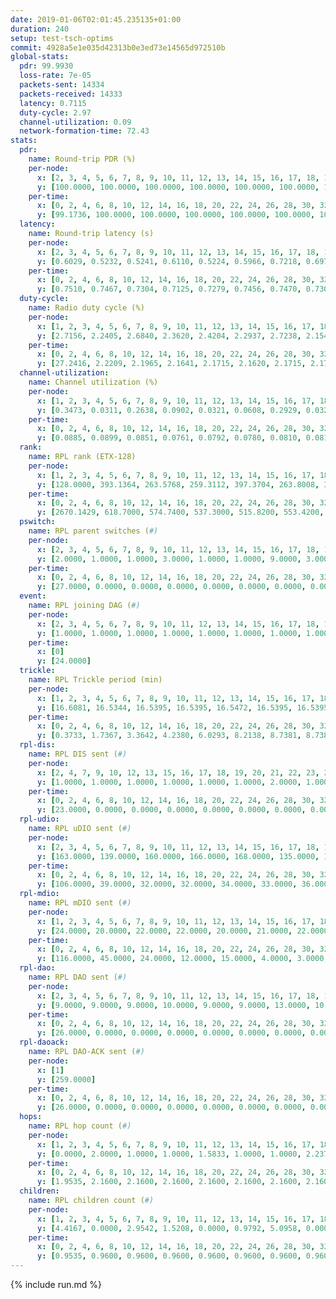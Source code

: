 ```yaml
---
date: 2019-01-06T02:01:45.235135+01:00
duration: 240
setup: test-tsch-optims
commit: 4928a5e1e035d42313b0e3ed73e14565d972510b
global-stats:
  pdr: 99.9930
  loss-rate: 7e-05
  packets-sent: 14334
  packets-received: 14333
  latency: 0.7115
  duty-cycle: 2.97
  channel-utilization: 0.09
  network-formation-time: 72.43
stats:
  pdr:
    name: Round-trip PDR (%)
    per-node:
      x: [2, 3, 4, 5, 6, 7, 8, 9, 10, 11, 12, 13, 14, 15, 16, 17, 18, 19, 20, 21, 22, 23, 24, 25]
      y: [100.0000, 100.0000, 100.0000, 100.0000, 100.0000, 100.0000, 100.0000, 100.0000, 100.0000, 100.0000, 100.0000, 100.0000, 100.0000, 100.0000, 100.0000, 100.0000, 99.8243, 100.0000, 100.0000, 100.0000, 100.0000, 100.0000, 100.0000, 100.0000]
    per-time:
      x: [0, 2, 4, 6, 8, 10, 12, 14, 16, 18, 20, 22, 24, 26, 28, 30, 32, 34, 36, 38, 40, 42, 44, 46, 48, 50, 52, 54, 56, 58, 60, 62, 64, 66, 68, 70, 72, 74, 76, 78, 80, 82, 84, 86, 88, 90, 92, 94, 96, 98, 100, 102, 104, 106, 108, 110, 112, 114, 116, 118, 120, 122, 124, 126, 128, 130, 132, 134, 136, 138, 140, 142, 144, 146, 148, 150, 152, 154, 156, 158, 160, 162, 164, 166, 168, 170, 172, 174, 176, 178, 180, 182, 184, 186, 188, 190, 192, 194, 196, 198, 200, 202, 204, 206, 208, 210, 212, 214, 216, 218, 220, 222, 224, 226, 228, 230, 232, 234, 236, 238, 240]
      y: [99.1736, 100.0000, 100.0000, 100.0000, 100.0000, 100.0000, 100.0000, 100.0000, 100.0000, 100.0000, 100.0000, 100.0000, 100.0000, 100.0000, 100.0000, 100.0000, 100.0000, 100.0000, 100.0000, 100.0000, 100.0000, 100.0000, 100.0000, 100.0000, 100.0000, 100.0000, 100.0000, 100.0000, 100.0000, 100.0000, 100.0000, 100.0000, 100.0000, 100.0000, 100.0000, 100.0000, 100.0000, 100.0000, 100.0000, 100.0000, 100.0000, 100.0000, 100.0000, 100.0000, 100.0000, 100.0000, 100.0000, 100.0000, 100.0000, 100.0000, 100.0000, 100.0000, 100.0000, 100.0000, 100.0000, 100.0000, 100.0000, 100.0000, 100.0000, 100.0000, 100.0000, 100.0000, 100.0000, 100.0000, 100.0000, 100.0000, 100.0000, 100.0000, 100.0000, 100.0000, 100.0000, 100.0000, 100.0000, 100.0000, 100.0000, 100.0000, 100.0000, 100.0000, 100.0000, 100.0000, 100.0000, 100.0000, 100.0000, 100.0000, 100.0000, 100.0000, 100.0000, 100.0000, 100.0000, 100.0000, 100.0000, 100.0000, 100.0000, 100.0000, 100.0000, 100.0000, 100.0000, 100.0000, 100.0000, 100.0000, 100.0000, 100.0000, 100.0000, 100.0000, 100.0000, 100.0000, 100.0000, 100.0000, 100.0000, 100.0000, 100.0000, 100.0000, 100.0000, 100.0000, 100.0000, 100.0000, 100.0000, 100.0000, 100.0000, 100.0000, null]
  latency:
    name: Round-trip latency (s)
    per-node:
      x: [2, 3, 4, 5, 6, 7, 8, 9, 10, 11, 12, 13, 14, 15, 16, 17, 18, 19, 20, 21, 22, 23, 24, 25]
      y: [0.6029, 0.5232, 0.5241, 0.6110, 0.5224, 0.5966, 0.7218, 0.6978, 0.6129, 0.6888, 0.6758, 0.7428, 0.7144, 0.7473, 0.6995, 0.6872, 0.7824, 0.7999, 0.7945, 0.8494, 0.7936, 0.9263, 0.9310, 0.8586]
    per-time:
      x: [0, 2, 4, 6, 8, 10, 12, 14, 16, 18, 20, 22, 24, 26, 28, 30, 32, 34, 36, 38, 40, 42, 44, 46, 48, 50, 52, 54, 56, 58, 60, 62, 64, 66, 68, 70, 72, 74, 76, 78, 80, 82, 84, 86, 88, 90, 92, 94, 96, 98, 100, 102, 104, 106, 108, 110, 112, 114, 116, 118, 120, 122, 124, 126, 128, 130, 132, 134, 136, 138, 140, 142, 144, 146, 148, 150, 152, 154, 156, 158, 160, 162, 164, 166, 168, 170, 172, 174, 176, 178, 180, 182, 184, 186, 188, 190, 192, 194, 196, 198, 200, 202, 204, 206, 208, 210, 212, 214, 216, 218, 220, 222, 224, 226, 228, 230, 232, 234, 236, 238, 240]
      y: [0.7510, 0.7467, 0.7304, 0.7125, 0.7279, 0.7456, 0.7470, 0.7301, 0.7361, 0.7452, 0.7390, 0.7539, 0.7433, 0.7253, 0.7495, 0.7210, 0.7314, 0.7426, 0.6978, 0.7258, 0.7518, 0.7213, 0.7078, 0.7326, 0.7198, 0.7414, 0.7286, 0.7331, 0.7555, 0.7503, 0.7197, 0.7138, 0.7142, 0.7110, 0.7258, 0.6848, 0.7084, 0.7403, 0.7198, 0.7030, 0.7371, 0.7220, 0.7296, 0.7280, 0.7149, 0.7383, 0.7070, 0.7498, 0.7277, 0.7289, 0.7120, 0.6939, 0.7149, 0.6989, 0.7099, 0.7075, 0.6945, 0.7304, 0.7218, 0.7089, 0.7053, 0.7045, 0.7255, 0.7118, 0.7047, 0.6983, 0.7017, 0.7003, 0.7007, 0.6739, 0.6794, 0.6972, 0.6993, 0.6665, 0.7020, 0.6740, 0.6863, 0.7009, 0.7115, 0.6966, 0.6900, 0.7052, 0.6978, 0.7013, 0.7079, 0.6847, 0.6981, 0.6914, 0.7061, 0.7035, 0.7115, 0.7001, 0.6970, 0.6949, 0.7104, 0.7131, 0.6951, 0.6852, 0.7027, 0.7026, 0.6890, 0.6768, 0.6888, 0.6807, 0.6916, 0.6899, 0.6801, 0.6975, 0.6948, 0.7105, 0.6797, 0.6947, 0.6788, 0.7092, 0.7091, 0.7008, 0.7057, 0.7011, 0.7050, 0.6635, null]
  duty-cycle:
    name: Radio duty cycle (%)
    per-node:
      x: [1, 2, 3, 4, 5, 6, 7, 8, 9, 10, 11, 12, 13, 14, 15, 16, 17, 18, 19, 20, 21, 22, 23, 24, 25]
      y: [2.7156, 2.2405, 2.6840, 2.3620, 2.4204, 2.2937, 2.7238, 2.1546, 2.2225, 2.2382, 2.2637, 2.4177, 2.4944, 2.3137, 2.4332, 2.4864, 2.3633, 2.4530, 2.3902, 4.8962, 2.3385, 2.3855, 2.3627, 2.3933, 2.3287]
    per-time:
      x: [0, 2, 4, 6, 8, 10, 12, 14, 16, 18, 20, 22, 24, 26, 28, 30, 32, 34, 36, 38, 40, 42, 44, 46, 48, 50, 52, 54, 56, 58, 60, 62, 64, 66, 68, 70, 72, 74, 76, 78, 80, 82, 84, 86, 88, 90, 92, 94, 96, 98, 100, 102, 104, 106, 108, 110, 112, 114, 116, 118, 120, 122, 124, 126, 128, 130, 132, 134, 136, 138, 140, 142, 144, 146, 148, 150, 152, 154, 156, 158, 160, 162, 164, 166, 168, 170, 172, 174, 176, 178, 180, 182, 184, 186, 188, 190, 192, 194, 196, 198, 200, 202, 204, 206, 208, 210, 212, 214, 216, 218, 220, 222, 224, 226, 228, 230, 232, 234, 236, 238]
      y: [27.2416, 2.2209, 2.1965, 2.1641, 2.1715, 2.1620, 2.1715, 2.1779, 2.1843, 2.1791, 2.1690, 2.1673, 2.1694, 2.1767, 2.2216, 2.1804, 2.1669, 2.1738, 2.1638, 2.1520, 2.1682, 2.1806, 2.1625, 2.1790, 2.1713, 2.1760, 2.1843, 2.1682, 2.1831, 2.2125, 2.1728, 2.1917, 2.1672, 2.1656, 2.1781, 2.1553, 2.1499, 2.1601, 2.1795, 2.1634, 2.1726, 2.1760, 2.1752, 2.2064, 2.1644, 2.1819, 2.2395, 2.1856, 2.2155, 2.2137, 2.2225, 2.2206, 2.2028, 2.1865, 2.1946, 2.2052, 2.2018, 2.2042, 2.2016, 2.1876, 2.1850, 2.1977, 2.1866, 2.1818, 2.1881, 2.1821, 2.1776, 2.1902, 2.2153, 2.2020, 2.1725, 2.2047, 2.1860, 2.1904, 2.1843, 2.1852, 2.1776, 2.1835, 2.1918, 2.1917, 2.1862, 2.1752, 2.1954, 2.1939, 2.1928, 2.1937, 2.1892, 2.2156, 2.2124, 2.1895, 2.1998, 2.2123, 2.2066, 2.2001, 2.2080, 2.2094, 2.1986, 2.1857, 2.2033, 2.1991, 2.1961, 2.1868, 2.2024, 2.1877, 2.1843, 2.1966, 2.1703, 2.1821, 2.1902, 2.1956, 2.1846, 2.2043, 2.1947, 2.1861, 2.2088, 2.2005, 12.3189, 2.3311, 2.3820, 2.3547]
  channel-utilization:
    name: Channel utilization (%)
    per-node:
      x: [1, 2, 3, 4, 5, 6, 7, 8, 9, 10, 11, 12, 13, 14, 15, 16, 17, 18, 19, 20, 21, 22, 23, 24, 25]
      y: [0.3473, 0.0311, 0.2638, 0.0902, 0.0321, 0.0608, 0.2929, 0.0327, 0.0336, 0.0499, 0.0331, 0.1139, 0.0369, 0.0342, 0.1293, 0.0789, 0.0657, 0.1082, 0.0429, 0.0986, 0.0329, 0.0388, 0.0320, 0.0307, 0.0317]
    per-time:
      x: [0, 2, 4, 6, 8, 10, 12, 14, 16, 18, 20, 22, 24, 26, 28, 30, 32, 34, 36, 38, 40, 42, 44, 46, 48, 50, 52, 54, 56, 58, 60, 62, 64, 66, 68, 70, 72, 74, 76, 78, 80, 82, 84, 86, 88, 90, 92, 94, 96, 98, 100, 102, 104, 106, 108, 110, 112, 114, 116, 118, 120, 122, 124, 126, 128, 130, 132, 134, 136, 138, 140, 142, 144, 146, 148, 150, 152, 154, 156, 158, 160, 162, 164, 166, 168, 170, 172, 174, 176, 178, 180, 182, 184, 186, 188, 190, 192, 194, 196, 198, 200, 202, 204, 206, 208, 210, 212, 214, 216, 218, 220, 222, 224, 226, 228, 230, 232, 234, 236, 238]
      y: [0.0885, 0.0899, 0.0851, 0.0761, 0.0792, 0.0780, 0.0810, 0.0816, 0.0819, 0.0832, 0.0803, 0.0815, 0.0806, 0.0820, 0.0990, 0.0834, 0.0799, 0.0809, 0.0782, 0.0740, 0.0796, 0.0847, 0.0768, 0.0808, 0.0792, 0.0816, 0.0836, 0.0794, 0.0850, 0.0937, 0.0800, 0.0842, 0.0787, 0.0765, 0.0813, 0.0749, 0.0719, 0.0768, 0.0840, 0.0782, 0.0789, 0.0798, 0.0811, 0.0912, 0.0778, 0.0826, 0.0996, 0.0819, 0.0909, 0.0896, 0.0917, 0.0912, 0.0863, 0.0825, 0.0846, 0.0884, 0.0868, 0.0878, 0.0876, 0.0819, 0.0812, 0.0856, 0.0820, 0.0813, 0.0837, 0.0817, 0.0815, 0.0826, 0.0899, 0.0860, 0.0768, 0.0877, 0.0814, 0.0829, 0.0812, 0.0820, 0.0776, 0.0809, 0.0848, 0.0845, 0.0832, 0.0794, 0.0859, 0.0843, 0.0836, 0.0834, 0.0840, 0.0900, 0.0883, 0.0813, 0.0861, 0.0894, 0.0861, 0.0861, 0.0873, 0.0869, 0.0860, 0.0814, 0.0867, 0.0856, 0.0854, 0.0808, 0.0856, 0.0803, 0.0798, 0.0849, 0.0768, 0.0803, 0.0832, 0.0852, 0.0802, 0.0863, 0.0823, 0.0813, 0.0897, 0.0870, 0.1674, 0.0789, 0.0875, 0.0857]
  rank:
    name: RPL rank (ETX-128)
    per-node:
      x: [1, 2, 3, 4, 5, 6, 7, 8, 9, 10, 11, 12, 13, 14, 15, 16, 17, 18, 19, 20, 21, 22, 23, 24, 25]
      y: [128.0000, 393.1364, 263.5768, 259.3112, 397.3704, 263.8008, 311.2448, 490.3695, 471.7695, 426.1405, 480.0289, 413.3264, 485.1592, 562.6980, 512.5100, 472.5455, 431.7718, 596.0000, 633.1903, 598.7664, 706.2055, 665.2280, 1021.6573, 1035.8484, 780.9838]
    per-time:
      x: [0, 2, 4, 6, 8, 10, 12, 14, 16, 18, 20, 22, 24, 26, 28, 30, 32, 34, 36, 38, 40, 42, 44, 46, 48, 50, 52, 54, 56, 58, 60, 62, 64, 66, 68, 70, 72, 74, 76, 78, 80, 82, 84, 86, 88, 90, 92, 94, 96, 98, 100, 102, 104, 106, 108, 110, 112, 114, 116, 118, 120, 122, 124, 126, 128, 130, 132, 134, 136, 138, 140, 142, 144, 146, 148, 150, 152, 154, 156, 158, 160, 162, 164, 166, 168, 170, 172, 174, 176, 178, 180, 182, 184, 186, 188, 190, 192, 194, 196, 198, 200, 202, 204, 206, 208, 210, 212, 214, 216, 218, 220, 222, 224, 226, 228, 230, 232, 234, 236, 238]
      y: [2670.1429, 618.7000, 574.7400, 537.3000, 515.8200, 553.4200, 551.4400, 508.8200, 491.7400, 486.7800, 482.5800, 487.6200, 503.8600, 520.9000, 539.7600, 545.6078, 537.0000, 531.0600, 539.2400, 524.7885, 518.7200, 523.8846, 496.7600, 474.6400, 480.2800, 481.3000, 483.9412, 474.8000, 478.6471, 514.9020, 520.4800, 514.8235, 490.2353, 485.5200, 454.4038, 450.0800, 451.0000, 453.9400, 453.9000, 452.3000, 469.9000, 493.5686, 502.9600, 517.9000, 524.1538, 522.9107, 519.2157, 523.9400, 522.3846, 510.1765, 517.2941, 515.1111, 512.7059, 509.1400, 513.7800, 505.9412, 497.3273, 485.4118, 487.5400, 478.8824, 483.6000, 465.5800, 463.1961, 463.8800, 465.3137, 457.2941, 458.6800, 460.3000, 476.2115, 475.8800, 478.1800, 471.1200, 470.0769, 456.3148, 451.8824, 451.7200, 455.1600, 438.1400, 447.4400, 456.9804, 454.0400, 471.4423, 470.5686, 491.3462, 490.1200, 499.4400, 502.8846, 519.4444, 490.5769, 485.5400, 482.8868, 484.2200, 491.5000, 497.4231, 503.5490, 480.2157, 469.7200, 467.3800, 475.7547, 459.1800, 460.2353, 459.8600, 462.3000, 463.7400, 463.1600, 467.7600, 467.1765, 463.8000, 464.3200, 468.9608, 471.3137, 465.7600, 464.5400, 458.2800, 468.7600, 477.2157, 577.6690, 579.6537, 592.0635, 545.4343]
  pswitch:
    name: RPL parent switches (#)
    per-node:
      x: [2, 3, 4, 5, 6, 7, 8, 9, 10, 11, 12, 13, 14, 15, 16, 17, 18, 19, 20, 21, 22, 23, 24, 25]
      y: [2.0000, 1.0000, 1.0000, 3.0000, 1.0000, 1.0000, 9.0000, 3.0000, 2.0000, 2.0000, 2.0000, 5.0000, 5.0000, 9.0000, 2.0000, 1.0000, 6.0000, 7.0000, 6.0000, 13.0000, 10.0000, 8.0000, 4.0000, 7.0000]
    per-time:
      x: [0, 2, 4, 6, 8, 10, 12, 14, 16, 18, 20, 22, 24, 26, 28, 30, 32, 34, 36, 38, 40, 42, 44, 46, 48, 50, 52, 54, 56, 58, 60, 62, 64, 66, 68, 70, 72, 74, 76, 78, 80, 82, 84, 86, 88, 90, 92, 94, 96, 98, 100, 102, 104, 106, 108, 110, 112, 114, 116, 118, 120, 122, 124, 126, 128, 130, 132, 134, 136, 138, 140, 142, 144, 146, 148, 150, 152, 154, 156, 158, 160, 162, 164, 166, 168, 170, 172, 174, 176, 178, 180, 182, 184, 186, 188, 190, 192, 194, 196, 198, 200, 202, 204, 206, 208, 210, 212, 214, 216, 218, 220, 222, 224, 226, 228, 230, 232, 234, 236, 238]
      y: [27.0000, 0.0000, 0.0000, 0.0000, 0.0000, 0.0000, 0.0000, 0.0000, 0.0000, 0.0000, 0.0000, 0.0000, 0.0000, 0.0000, 0.0000, 1.0000, 0.0000, 0.0000, 0.0000, 2.0000, 0.0000, 2.0000, 0.0000, 0.0000, 0.0000, 0.0000, 1.0000, 0.0000, 1.0000, 1.0000, 0.0000, 1.0000, 1.0000, 0.0000, 2.0000, 0.0000, 0.0000, 0.0000, 0.0000, 0.0000, 0.0000, 1.0000, 0.0000, 0.0000, 2.0000, 6.0000, 1.0000, 0.0000, 2.0000, 1.0000, 1.0000, 4.0000, 1.0000, 0.0000, 0.0000, 1.0000, 5.0000, 1.0000, 0.0000, 1.0000, 0.0000, 0.0000, 1.0000, 0.0000, 1.0000, 1.0000, 0.0000, 0.0000, 2.0000, 0.0000, 0.0000, 0.0000, 2.0000, 4.0000, 1.0000, 0.0000, 0.0000, 0.0000, 0.0000, 1.0000, 0.0000, 2.0000, 1.0000, 2.0000, 0.0000, 0.0000, 2.0000, 4.0000, 2.0000, 0.0000, 3.0000, 0.0000, 0.0000, 2.0000, 1.0000, 1.0000, 0.0000, 0.0000, 3.0000, 0.0000, 1.0000, 0.0000, 0.0000, 0.0000, 0.0000, 0.0000, 1.0000, 0.0000, 0.0000, 1.0000, 1.0000, 0.0000, 0.0000, 0.0000, 0.0000, 1.0000, 1.0000, 0.0000, 0.0000, 2.0000]
  event:
    name: RPL joining DAG (#)
    per-node:
      x: [2, 3, 4, 5, 6, 7, 8, 9, 10, 11, 12, 13, 14, 15, 16, 17, 18, 19, 20, 21, 22, 23, 24, 25]
      y: [1.0000, 1.0000, 1.0000, 1.0000, 1.0000, 1.0000, 1.0000, 1.0000, 1.0000, 1.0000, 1.0000, 1.0000, 1.0000, 1.0000, 1.0000, 1.0000, 1.0000, 1.0000, 1.0000, 1.0000, 1.0000, 1.0000, 1.0000, 1.0000]
    per-time:
      x: [0]
      y: [24.0000]
  trickle:
    name: RPL Trickle period (min)
    per-node:
      x: [1, 2, 3, 4, 5, 6, 7, 8, 9, 10, 11, 12, 13, 14, 15, 16, 17, 18, 19, 20, 21, 22, 23, 24, 25]
      y: [16.6081, 16.5344, 16.5395, 16.5395, 16.5472, 16.5395, 16.5395, 16.4904, 16.5472, 16.5344, 16.5344, 16.5434, 16.5384, 16.5453, 16.5603, 16.5290, 16.5299, 16.3493, 16.4232, 17.3344, 16.5680, 16.4359, 16.4187, 16.4013, 16.4144]
    per-time:
      x: [0, 2, 4, 6, 8, 10, 12, 14, 16, 18, 20, 22, 24, 26, 28, 30, 32, 34, 36, 38, 40, 42, 44, 46, 48, 50, 52, 54, 56, 58, 60, 62, 64, 66, 68, 70, 72, 74, 76, 78, 80, 82, 84, 86, 88, 90, 92, 94, 96, 98, 100, 102, 104, 106, 108, 110, 112, 114, 116, 118, 120, 122, 124, 126, 128, 130, 132, 134, 136, 138, 140, 142, 144, 146, 148, 150, 152, 154, 156, 158, 160, 162, 164, 166, 168, 170, 172, 174, 176, 178, 180, 182, 184, 186, 188, 190, 192, 194, 196, 198, 200, 202, 204, 206, 208, 210, 212, 214, 216, 218, 220, 222, 224, 226, 228, 230, 232, 234, 236, 238]
      y: [0.3733, 1.7367, 3.3642, 4.2380, 6.0293, 8.2138, 8.7381, 8.7381, 8.7381, 15.3791, 17.4763, 17.4763, 17.4763, 17.4763, 17.4763, 17.4763, 17.4763, 17.4763, 17.4763, 17.4763, 17.4763, 17.4763, 17.4763, 17.4763, 17.4763, 17.4763, 17.4763, 17.4763, 17.4763, 17.4763, 17.4763, 17.4763, 17.4763, 17.4763, 17.4763, 17.4763, 17.4763, 17.4763, 17.4763, 17.4763, 17.4763, 17.4763, 17.4763, 17.4763, 17.4763, 17.4763, 17.4763, 17.4763, 17.4763, 17.4763, 17.4763, 17.4763, 17.4763, 17.4763, 17.4763, 17.4763, 17.4763, 17.4763, 17.4763, 17.4763, 17.4763, 17.4763, 17.4763, 17.4763, 17.4763, 17.4763, 17.4763, 17.4763, 17.4763, 17.4763, 17.4763, 17.4763, 17.4763, 17.4763, 17.4763, 17.4763, 17.4763, 17.4763, 17.4763, 17.4763, 17.4763, 17.4763, 17.4763, 17.4763, 17.4763, 17.4763, 17.4763, 17.4763, 17.4763, 17.4763, 17.4763, 17.4763, 17.4763, 17.4763, 17.4763, 17.4763, 17.4763, 17.4763, 17.4763, 17.4763, 17.4763, 17.4763, 17.4763, 17.4763, 17.4763, 17.4763, 17.4763, 17.4763, 17.4763, 17.4763, 17.4763, 17.4763, 17.4763, 17.4763, 17.4763, 17.4763, 17.4763, 17.4763, 17.4763, 17.4763]
  rpl-dis:
    name: RPL DIS sent (#)
    per-node:
      x: [2, 4, 7, 9, 10, 12, 13, 15, 16, 17, 18, 19, 20, 21, 22, 23, 24, 25]
      y: [1.0000, 1.0000, 1.0000, 1.0000, 1.0000, 1.0000, 2.0000, 1.0000, 2.0000, 1.0000, 1.0000, 2.0000, 5.0000, 1.0000, 1.0000, 2.0000, 2.0000, 1.0000]
    per-time:
      x: [0, 2, 4, 6, 8, 10, 12, 14, 16, 18, 20, 22, 24, 26, 28, 30, 32, 34, 36, 38, 40, 42, 44, 46, 48, 50, 52, 54, 56, 58, 60, 62, 64, 66, 68, 70, 72, 74, 76, 78, 80, 82, 84, 86, 88, 90, 92, 94, 96, 98, 100, 102, 104, 106, 108, 110, 112, 114, 116, 118, 120, 122, 124, 126, 128, 130, 132, 134, 136, 138, 140, 142, 144, 146, 148, 150, 152, 154, 156, 158, 160, 162, 164, 166, 168, 170, 172, 174, 176, 178, 180, 182, 184, 186, 188, 190, 192, 194, 196, 198, 200, 202, 204, 206, 208, 210, 212, 214, 216, 218, 220, 222, 224, 226, 228, 230, 232, 234, 236, 238]
      y: [23.0000, 0.0000, 0.0000, 0.0000, 0.0000, 0.0000, 0.0000, 0.0000, 0.0000, 0.0000, 0.0000, 0.0000, 0.0000, 0.0000, 0.0000, 0.0000, 0.0000, 0.0000, 0.0000, 0.0000, 0.0000, 0.0000, 0.0000, 0.0000, 0.0000, 0.0000, 0.0000, 0.0000, 0.0000, 0.0000, 0.0000, 0.0000, 0.0000, 0.0000, 0.0000, 0.0000, 0.0000, 0.0000, 0.0000, 0.0000, 0.0000, 0.0000, 0.0000, 0.0000, 0.0000, 0.0000, 0.0000, 0.0000, 0.0000, 0.0000, 0.0000, 0.0000, 0.0000, 0.0000, 0.0000, 0.0000, 0.0000, 0.0000, 0.0000, 0.0000, 0.0000, 0.0000, 0.0000, 0.0000, 0.0000, 0.0000, 0.0000, 0.0000, 0.0000, 0.0000, 0.0000, 0.0000, 0.0000, 0.0000, 0.0000, 0.0000, 0.0000, 0.0000, 0.0000, 0.0000, 0.0000, 0.0000, 0.0000, 0.0000, 0.0000, 0.0000, 0.0000, 0.0000, 0.0000, 0.0000, 0.0000, 0.0000, 0.0000, 0.0000, 0.0000, 0.0000, 0.0000, 0.0000, 0.0000, 0.0000, 0.0000, 0.0000, 0.0000, 0.0000, 0.0000, 0.0000, 0.0000, 0.0000, 0.0000, 0.0000, 0.0000, 0.0000, 0.0000, 0.0000, 0.0000, 0.0000, 0.0000, 2.0000, 1.0000, 1.0000]
  rpl-udio:
    name: RPL uDIO sent (#)
    per-node:
      x: [2, 3, 4, 5, 6, 7, 8, 9, 10, 11, 12, 13, 14, 15, 16, 17, 18, 19, 20, 21, 22, 23, 24, 25]
      y: [163.0000, 139.0000, 160.0000, 166.0000, 168.0000, 135.0000, 168.0000, 165.0000, 160.0000, 169.0000, 163.0000, 172.0000, 167.0000, 171.0000, 178.0000, 169.0000, 160.0000, 167.0000, 181.0000, 158.0000, 167.0000, 163.0000, 166.0000, 166.0000]
    per-time:
      x: [0, 2, 4, 6, 8, 10, 12, 14, 16, 18, 20, 22, 24, 26, 28, 30, 32, 34, 36, 38, 40, 42, 44, 46, 48, 50, 52, 54, 56, 58, 60, 62, 64, 66, 68, 70, 72, 74, 76, 78, 80, 82, 84, 86, 88, 90, 92, 94, 96, 98, 100, 102, 104, 106, 108, 110, 112, 114, 116, 118, 120, 122, 124, 126, 128, 130, 132, 134, 136, 138, 140, 142, 144, 146, 148, 150, 152, 154, 156, 158, 160, 162, 164, 166, 168, 170, 172, 174, 176, 178, 180, 182, 184, 186, 188, 190, 192, 194, 196, 198, 200, 202, 204, 206, 208, 210, 212, 214, 216, 218, 220, 222, 224, 226, 228, 230, 232, 234, 236, 238, 240]
      y: [106.0000, 39.0000, 32.0000, 32.0000, 34.0000, 33.0000, 36.0000, 32.0000, 34.0000, 31.0000, 31.0000, 36.0000, 32.0000, 31.0000, 33.0000, 36.0000, 33.0000, 30.0000, 31.0000, 31.0000, 29.0000, 35.0000, 31.0000, 35.0000, 33.0000, 29.0000, 37.0000, 32.0000, 27.0000, 35.0000, 36.0000, 31.0000, 33.0000, 31.0000, 37.0000, 31.0000, 31.0000, 30.0000, 31.0000, 31.0000, 36.0000, 29.0000, 30.0000, 29.0000, 33.0000, 41.0000, 32.0000, 35.0000, 33.0000, 32.0000, 27.0000, 36.0000, 32.0000, 29.0000, 35.0000, 29.0000, 33.0000, 32.0000, 30.0000, 29.0000, 35.0000, 30.0000, 32.0000, 35.0000, 28.0000, 29.0000, 30.0000, 36.0000, 29.0000, 33.0000, 34.0000, 32.0000, 30.0000, 28.0000, 31.0000, 33.0000, 28.0000, 35.0000, 31.0000, 29.0000, 30.0000, 28.0000, 38.0000, 30.0000, 31.0000, 37.0000, 31.0000, 32.0000, 31.0000, 32.0000, 34.0000, 30.0000, 33.0000, 35.0000, 36.0000, 29.0000, 28.0000, 33.0000, 31.0000, 36.0000, 27.0000, 33.0000, 32.0000, 32.0000, 29.0000, 35.0000, 32.0000, 32.0000, 29.0000, 32.0000, 29.0000, 33.0000, 34.0000, 37.0000, 32.0000, 37.0000, 37.0000, 36.0000, 30.0000, 30.0000, 0.0000]
  rpl-mdio:
    name: RPL mDIO sent (#)
    per-node:
      x: [1, 2, 3, 4, 5, 6, 7, 8, 9, 10, 11, 12, 13, 14, 15, 16, 17, 18, 19, 20, 21, 22, 23, 24, 25]
      y: [24.0000, 20.0000, 22.0000, 22.0000, 20.0000, 21.0000, 22.0000, 22.0000, 20.0000, 21.0000, 20.0000, 20.0000, 20.0000, 23.0000, 22.0000, 20.0000, 21.0000, 28.0000, 24.0000, 21.0000, 21.0000, 24.0000, 24.0000, 24.0000, 24.0000]
    per-time:
      x: [0, 2, 4, 6, 8, 10, 12, 14, 16, 18, 20, 22, 24, 26, 28, 30, 32, 34, 36, 38, 40, 42, 44, 46, 48, 50, 52, 54, 56, 58, 60, 62, 64, 66, 68, 70, 72, 74, 76, 78, 80, 82, 84, 86, 88, 90, 92, 94, 96, 98, 100, 102, 104, 106, 108, 110, 112, 114, 116, 118, 120, 122, 124, 126, 128, 130, 132, 134, 136, 138, 140, 142, 144, 146, 148, 150, 152, 154, 156, 158, 160, 162, 164, 166, 168, 170, 172, 174, 176, 178, 180, 182, 184, 186, 188, 190, 192, 194, 196, 198, 200, 202, 204, 206, 208, 210, 212, 214, 216, 218, 220, 222, 224, 226, 228, 230, 232, 234, 236, 238, 240]
      y: [116.0000, 45.0000, 24.0000, 12.0000, 15.0000, 4.0000, 3.0000, 6.0000, 14.0000, 2.0000, 0.0000, 0.0000, 0.0000, 4.0000, 7.0000, 3.0000, 6.0000, 5.0000, 0.0000, 0.0000, 0.0000, 0.0000, 3.0000, 7.0000, 4.0000, 8.0000, 1.0000, 2.0000, 0.0000, 0.0000, 1.0000, 7.0000, 6.0000, 3.0000, 6.0000, 2.0000, 0.0000, 0.0000, 0.0000, 2.0000, 10.0000, 6.0000, 2.0000, 5.0000, 0.0000, 0.0000, 0.0000, 0.0000, 3.0000, 5.0000, 11.0000, 6.0000, 0.0000, 0.0000, 0.0000, 0.0000, 0.0000, 4.0000, 4.0000, 4.0000, 5.0000, 8.0000, 0.0000, 0.0000, 0.0000, 1.0000, 1.0000, 9.0000, 6.0000, 6.0000, 2.0000, 0.0000, 0.0000, 0.0000, 3.0000, 6.0000, 7.0000, 4.0000, 2.0000, 3.0000, 0.0000, 0.0000, 0.0000, 4.0000, 8.0000, 5.0000, 5.0000, 3.0000, 0.0000, 0.0000, 0.0000, 0.0000, 6.0000, 6.0000, 4.0000, 8.0000, 1.0000, 0.0000, 0.0000, 0.0000, 0.0000, 7.0000, 4.0000, 4.0000, 8.0000, 2.0000, 0.0000, 0.0000, 0.0000, 3.0000, 5.0000, 7.0000, 4.0000, 5.0000, 1.0000, 0.0000, 1.0000, 0.0000, 1.0000, 6.0000, 1.0000]
  rpl-dao:
    name: RPL DAO sent (#)
    per-node:
      x: [2, 3, 4, 5, 6, 7, 8, 9, 10, 11, 12, 13, 14, 15, 16, 17, 18, 19, 20, 21, 22, 23, 24, 25]
      y: [9.0000, 9.0000, 9.0000, 10.0000, 9.0000, 9.0000, 13.0000, 10.0000, 10.0000, 9.0000, 10.0000, 11.0000, 11.0000, 13.0000, 10.0000, 9.0000, 12.0000, 13.0000, 12.0000, 14.0000, 13.0000, 12.0000, 11.0000, 12.0000]
    per-time:
      x: [0, 2, 4, 6, 8, 10, 12, 14, 16, 18, 20, 22, 24, 26, 28, 30, 32, 34, 36, 38, 40, 42, 44, 46, 48, 50, 52, 54, 56, 58, 60, 62, 64, 66, 68, 70, 72, 74, 76, 78, 80, 82, 84, 86, 88, 90, 92, 94, 96, 98, 100, 102, 104, 106, 108, 110, 112, 114, 116, 118, 120, 122, 124, 126, 128, 130, 132, 134, 136, 138, 140, 142, 144, 146, 148, 150, 152, 154, 156, 158, 160, 162, 164, 166, 168, 170, 172, 174, 176, 178, 180, 182, 184, 186, 188, 190, 192, 194, 196, 198, 200, 202, 204, 206, 208, 210, 212, 214, 216, 218, 220, 222, 224, 226, 228, 230, 232, 234, 236, 238]
      y: [26.0000, 0.0000, 0.0000, 0.0000, 0.0000, 0.0000, 0.0000, 0.0000, 0.0000, 0.0000, 0.0000, 0.0000, 0.0000, 0.0000, 23.0000, 2.0000, 0.0000, 0.0000, 0.0000, 2.0000, 0.0000, 2.0000, 0.0000, 0.0000, 0.0000, 0.0000, 1.0000, 0.0000, 17.0000, 4.0000, 0.0000, 1.0000, 1.0000, 1.0000, 2.0000, 1.0000, 0.0000, 0.0000, 0.0000, 0.0000, 1.0000, 1.0000, 5.0000, 12.0000, 2.0000, 6.0000, 1.0000, 1.0000, 4.0000, 1.0000, 1.0000, 4.0000, 1.0000, 0.0000, 0.0000, 2.0000, 8.0000, 7.0000, 1.0000, 1.0000, 0.0000, 1.0000, 2.0000, 0.0000, 2.0000, 2.0000, 1.0000, 0.0000, 2.0000, 2.0000, 1.0000, 7.0000, 3.0000, 5.0000, 1.0000, 1.0000, 2.0000, 0.0000, 1.0000, 1.0000, 1.0000, 2.0000, 1.0000, 4.0000, 0.0000, 5.0000, 5.0000, 4.0000, 2.0000, 1.0000, 5.0000, 0.0000, 0.0000, 2.0000, 2.0000, 1.0000, 0.0000, 1.0000, 3.0000, 3.0000, 4.0000, 3.0000, 2.0000, 1.0000, 2.0000, 2.0000, 1.0000, 0.0000, 0.0000, 4.0000, 1.0000, 1.0000, 2.0000, 2.0000, 5.0000, 2.0000, 4.0000, 0.0000, 1.0000, 5.0000]
  rpl-daoack:
    name: RPL DAO-ACK sent (#)
    per-node:
      x: [1]
      y: [259.0000]
    per-time:
      x: [0, 2, 4, 6, 8, 10, 12, 14, 16, 18, 20, 22, 24, 26, 28, 30, 32, 34, 36, 38, 40, 42, 44, 46, 48, 50, 52, 54, 56, 58, 60, 62, 64, 66, 68, 70, 72, 74, 76, 78, 80, 82, 84, 86, 88, 90, 92, 94, 96, 98, 100, 102, 104, 106, 108, 110, 112, 114, 116, 118, 120, 122, 124, 126, 128, 130, 132, 134, 136, 138, 140, 142, 144, 146, 148, 150, 152, 154, 156, 158, 160, 162, 164, 166, 168, 170, 172, 174, 176, 178, 180, 182, 184, 186, 188, 190, 192, 194, 196, 198, 200, 202, 204, 206, 208, 210, 212, 214, 216, 218, 220, 222, 224, 226, 228, 230, 232, 234, 236, 238]
      y: [26.0000, 0.0000, 0.0000, 0.0000, 0.0000, 0.0000, 0.0000, 0.0000, 0.0000, 0.0000, 0.0000, 0.0000, 0.0000, 0.0000, 23.0000, 2.0000, 0.0000, 0.0000, 0.0000, 2.0000, 0.0000, 2.0000, 0.0000, 0.0000, 0.0000, 0.0000, 1.0000, 0.0000, 17.0000, 4.0000, 0.0000, 1.0000, 1.0000, 1.0000, 2.0000, 1.0000, 0.0000, 0.0000, 0.0000, 0.0000, 1.0000, 1.0000, 5.0000, 12.0000, 2.0000, 5.0000, 1.0000, 1.0000, 4.0000, 1.0000, 1.0000, 4.0000, 1.0000, 0.0000, 0.0000, 2.0000, 8.0000, 7.0000, 1.0000, 1.0000, 0.0000, 1.0000, 2.0000, 0.0000, 2.0000, 2.0000, 1.0000, 0.0000, 2.0000, 2.0000, 1.0000, 7.0000, 3.0000, 5.0000, 1.0000, 1.0000, 2.0000, 0.0000, 1.0000, 1.0000, 1.0000, 2.0000, 1.0000, 4.0000, 0.0000, 5.0000, 5.0000, 4.0000, 2.0000, 1.0000, 5.0000, 0.0000, 0.0000, 2.0000, 2.0000, 1.0000, 0.0000, 1.0000, 3.0000, 3.0000, 4.0000, 3.0000, 2.0000, 1.0000, 2.0000, 2.0000, 1.0000, 0.0000, 0.0000, 4.0000, 1.0000, 1.0000, 2.0000, 2.0000, 5.0000, 2.0000, 4.0000, 0.0000, 1.0000, 5.0000]
  hops:
    name: RPL hop count (#)
    per-node:
      x: [1, 2, 3, 4, 5, 6, 7, 8, 9, 10, 11, 12, 13, 14, 15, 16, 17, 18, 19, 20, 21, 22, 23, 24, 25]
      y: [0.0000, 2.0000, 1.0000, 1.0000, 1.5833, 1.0000, 1.0000, 2.2375, 2.0792, 2.0000, 2.0000, 2.0000, 2.1548, 2.4167, 2.1875, 2.0000, 2.0000, 2.9958, 3.0500, 3.1590, 3.4519, 3.0418, 4.0000, 4.0000, 4.0042]
    per-time:
      x: [0, 2, 4, 6, 8, 10, 12, 14, 16, 18, 20, 22, 24, 26, 28, 30, 32, 34, 36, 38, 40, 42, 44, 46, 48, 50, 52, 54, 56, 58, 60, 62, 64, 66, 68, 70, 72, 74, 76, 78, 80, 82, 84, 86, 88, 90, 92, 94, 96, 98, 100, 102, 104, 106, 108, 110, 112, 114, 116, 118, 120, 122, 124, 126, 128, 130, 132, 134, 136, 138, 140, 142, 144, 146, 148, 150, 152, 154, 156, 158, 160, 162, 164, 166, 168, 170, 172, 174, 176, 178, 180, 182, 184, 186, 188, 190, 192, 194, 196, 198, 200, 202, 204, 206, 208, 210, 212, 214, 216, 218, 220, 222, 224, 226, 228, 230, 232, 234, 236, 238]
      y: [1.9535, 2.1600, 2.1600, 2.1600, 2.1600, 2.1600, 2.1600, 2.1600, 2.1600, 2.1600, 2.1600, 2.1600, 2.1600, 2.1600, 2.1600, 2.1600, 2.1600, 2.1600, 2.1600, 2.1600, 2.1600, 2.1600, 2.1600, 2.1600, 2.1600, 2.1600, 2.1600, 2.1600, 2.1600, 2.1600, 2.1600, 2.1600, 2.1600, 2.1600, 2.1600, 2.1600, 2.1600, 2.1600, 2.1600, 2.1600, 2.1600, 2.1600, 2.1600, 2.1600, 2.1600, 2.2400, 2.3200, 2.3600, 2.4000, 2.4000, 2.4400, 2.4200, 2.4000, 2.4000, 2.4000, 2.4000, 2.3600, 2.2800, 2.2800, 2.2800, 2.2800, 2.2800, 2.2600, 2.2400, 2.2000, 2.2200, 2.2400, 2.2400, 2.4000, 2.4000, 2.4000, 2.4000, 2.3800, 2.3000, 2.2000, 2.2000, 2.2000, 2.2000, 2.2000, 2.2000, 2.2000, 2.2000, 2.2000, 2.2400, 2.2800, 2.2800, 2.2800, 2.3200, 2.3400, 2.3600, 2.3600, 2.4000, 2.4000, 2.4400, 2.4400, 2.4000, 2.4000, 2.4000, 2.3800, 2.3600, 2.3400, 2.3200, 2.3200, 2.3200, 2.3200, 2.3200, 2.2800, 2.2800, 2.2800, 2.2800, 2.2800, 2.2800, 2.2800, 2.2800, 2.2800, 2.2800, 2.2800, 2.2800, 2.2800, 2.2600]
  children:
    name: RPL children count (#)
    per-node:
      x: [1, 2, 3, 4, 5, 6, 7, 8, 9, 10, 11, 12, 13, 14, 15, 16, 17, 18, 19, 20, 21, 22, 23, 24, 25]
      y: [4.4167, 0.0000, 2.9542, 1.5208, 0.0000, 0.9792, 5.0958, 0.0000, 0.0917, 0.5583, 0.0000, 0.8167, 0.0753, 0.0000, 2.1375, 1.0125, 0.8083, 2.5625, 0.3708, 0.3138, 0.0000, 0.2594, 0.0000, 0.0000, 0.0000]
    per-time:
      x: [0, 2, 4, 6, 8, 10, 12, 14, 16, 18, 20, 22, 24, 26, 28, 30, 32, 34, 36, 38, 40, 42, 44, 46, 48, 50, 52, 54, 56, 58, 60, 62, 64, 66, 68, 70, 72, 74, 76, 78, 80, 82, 84, 86, 88, 90, 92, 94, 96, 98, 100, 102, 104, 106, 108, 110, 112, 114, 116, 118, 120, 122, 124, 126, 128, 130, 132, 134, 136, 138, 140, 142, 144, 146, 148, 150, 152, 154, 156, 158, 160, 162, 164, 166, 168, 170, 172, 174, 176, 178, 180, 182, 184, 186, 188, 190, 192, 194, 196, 198, 200, 202, 204, 206, 208, 210, 212, 214, 216, 218, 220, 222, 224, 226, 228, 230, 232, 234, 236, 238]
      y: [0.9535, 0.9600, 0.9600, 0.9600, 0.9600, 0.9600, 0.9600, 0.9600, 0.9600, 0.9600, 0.9600, 0.9600, 0.9600, 0.9600, 0.9600, 0.9600, 0.9600, 0.9600, 0.9600, 0.9600, 0.9600, 0.9600, 0.9600, 0.9600, 0.9600, 0.9600, 0.9600, 0.9600, 0.9600, 0.9600, 0.9600, 0.9600, 0.9600, 0.9600, 0.9600, 0.9600, 0.9600, 0.9600, 0.9600, 0.9600, 0.9600, 0.9600, 0.9600, 0.9600, 0.9600, 0.9600, 0.9600, 0.9600, 0.9600, 0.9600, 0.9600, 0.9600, 0.9600, 0.9600, 0.9600, 0.9600, 0.9600, 0.9600, 0.9600, 0.9600, 0.9600, 0.9600, 0.9600, 0.9600, 0.9600, 0.9600, 0.9600, 0.9600, 0.9600, 0.9600, 0.9600, 0.9600, 0.9600, 0.9600, 0.9600, 0.9600, 0.9600, 0.9600, 0.9600, 0.9600, 0.9600, 0.9600, 0.9600, 0.9600, 0.9600, 0.9600, 0.9600, 0.9600, 0.9600, 0.9600, 0.9600, 0.9600, 0.9600, 0.9600, 0.9600, 0.9600, 0.9600, 0.9600, 0.9600, 0.9600, 0.9600, 0.9600, 0.9600, 0.9600, 0.9600, 0.9600, 0.9600, 0.9600, 0.9600, 0.9600, 0.9600, 0.9600, 0.9600, 0.9600, 0.9600, 0.9600, 0.9600, 0.9600, 0.9600, 0.9600]
---
```


{% include run.md %}

